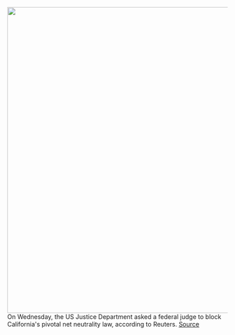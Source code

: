 <img src='https://cdn.vox-cdn.com/thumbor/KETyHm8K-QNi-ym-MaEO_astX7A=/0x0:3000x2000/1200x800/filters:focal(1260x760:1740x1240)/cdn.vox-cdn.com/uploads/chorus_image/image/67165435/acastro_170711_1777_0005.0.jpg' width='700px' /><br/>
On Wednesday, the US Justice Department asked a federal judge to block California's pivotal net neutrality law, according to Reuters.
<a href='https://www.theverge.com/2020/8/6/21357013/justice-department-net-neutrality-fcc-law-throttling-isps'> Source <a/>